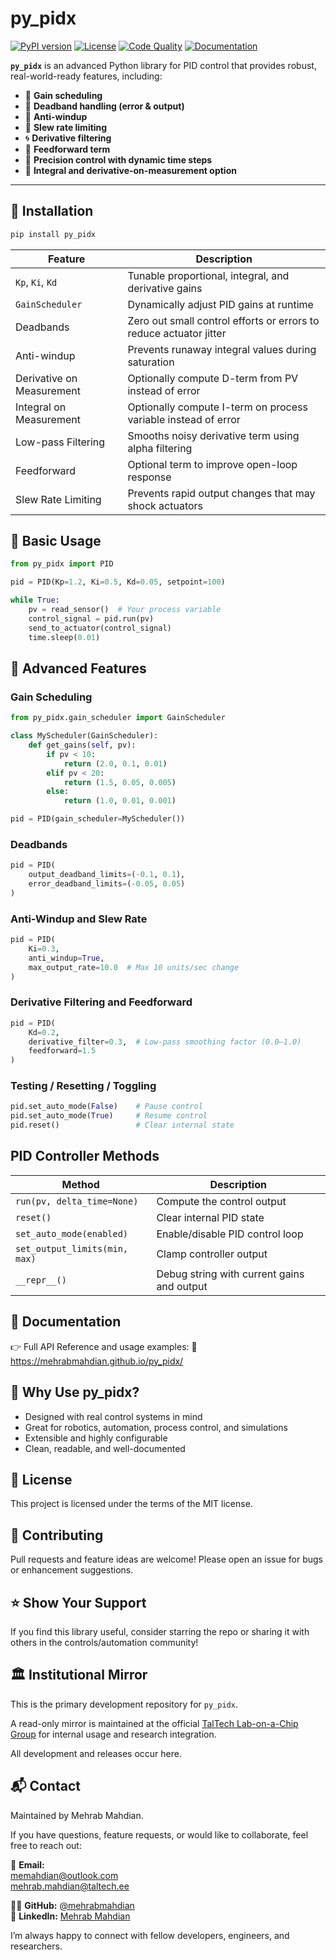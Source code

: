 # py_pidx

[![PyPI version](https://img.shields.io/pypi/v/py_pidx.svg)](https://pypi.org/project/py_pidx/)
[![License](https://img.shields.io/github/license/mehrabmahdian/py_pidx)](https://github.com/mehrabmahdian/py_pidx/blob/main/LICENSE)
[![Code Quality](https://img.shields.io/badge/code%20quality-A-brightgreen.svg)](https://github.com/mehrabmahdian/py_pidx)
[![Documentation](https://img.shields.io/badge/docs-available-blue.svg)](#documentation)

**`py_pidx`** is an advanced Python library for PID control that provides robust, real-world-ready features, including:

- 🧠 **Gain scheduling**
- 🧾 **Deadband handling (error & output)**
- 🚦 **Anti-windup**
- 🔁 **Slew rate limiting**
- 🌀 **Derivative filtering**
- 🧮 **Feedforward term**
- 🧪 **Precision control with dynamic time steps**
- 🔄 **Integral and derivative-on-measurement option**


---

## 🔧 Installation

```bash
pip install py_pidx
```

| Feature                   | Description                                                        |
|---------------------------|--------------------------------------------------------------------|
| `Kp`, `Ki`, `Kd`          | Tunable proportional, integral, and derivative gains               |
| `GainScheduler`           | Dynamically adjust PID gains at runtime                            |
| Deadbands                 | Zero out small control efforts or errors to reduce actuator jitter |
| Anti-windup               | Prevents runaway integral values during saturation                 |
| Derivative on Measurement | Optionally compute D-term from PV instead of error                 |
| Integral on Measurement   | Optionally compute I-term on process variable instead of error     |
| Low-pass Filtering        | Smooths noisy derivative term using alpha filtering                |
| Feedforward               | Optional term to improve open-loop response                        |
| Slew Rate Limiting        | Prevents rapid output changes that may shock actuators             |


## 🔧 Basic Usage
``` python
from py_pidx import PID

pid = PID(Kp=1.2, Ki=0.5, Kd=0.05, setpoint=100)

while True:
    pv = read_sensor()  # Your process variable
    control_signal = pid.run(pv)
    send_to_actuator(control_signal)
    time.sleep(0.01)
```

## 🎯 Advanced Features

### Gain Scheduling 

``` python
from py_pidx.gain_scheduler import GainScheduler

class MyScheduler(GainScheduler):
    def get_gains(self, pv):
        if pv < 10:
            return (2.0, 0.1, 0.01)
        elif pv < 20:
            return (1.5, 0.05, 0.005)
        else:
            return (1.0, 0.01, 0.001)

pid = PID(gain_scheduler=MyScheduler())
```

### Deadbands

``` python
pid = PID(
    output_deadband_limits=(-0.1, 0.1),
    error_deadband_limits=(-0.05, 0.05)
)
``` 
### Anti-Windup and Slew Rate

``` python
pid = PID(
    Ki=0.3,
    anti_windup=True,
    max_output_rate=10.0  # Max 10 units/sec change
)
```
### Derivative Filtering and Feedforward

``` python
pid = PID(
    Kd=0.2,
    derivative_filter=0.3,  # Low-pass smoothing factor (0.0–1.0)
    feedforward=1.5
)
``` 

###  Testing / Resetting / Toggling

``` python
pid.set_auto_mode(False)    # Pause control
pid.set_auto_mode(True)     # Resume control
pid.reset()                 # Clear internal state
```

## PID Controller Methods

| Method                        | Description                                |
|------------------------------|--------------------------------------------|
| `run(pv, delta_time=None)`    | Compute the control output                 |
| `reset()`                     | Clear internal PID state                   |
| `set_auto_mode(enabled)`      | Enable/disable PID control loop            |
| `set_output_limits(min, max)` | Clamp controller output                    |
| `__repr__()`                  | Debug string with current gains and output |

## 📄 Documentation
👉 Full API Reference and usage examples:
📖 https://mehrabmahdian.github.io/py_pidx/

## 🧠 Why Use py_pidx?

- Designed with real control systems in mind
- Great for robotics, automation, process control, and simulations
- Extensible and highly configurable
- Clean, readable, and well-documented

## 📃 License
This project is licensed under the terms of the MIT license.

## 🤝 Contributing
Pull requests and feature ideas are welcome!
Please open an issue for bugs or enhancement suggestions.


## ⭐️ Show Your Support
If you find this library useful, consider starring the repo or sharing it with others in the controls/automation community!

## 🏛 Institutional Mirror

This is the primary development repository for `py_pidx`.

A read-only mirror is maintained at the official [TalTech Lab-on-a-Chip Group](https://github.com/taltechloc/py_pidx) for internal usage and research integration.  

All development and releases occur here.


## 📬 Contact
Maintained by Mehrab Mahdian.

If you have questions, feature requests, or would like to collaborate, feel free to reach out:

📧 **Email:**  
[memahdian@outlook.com](mailto:memahdian@outlook.com)  
[mehrab.mahdian@taltech.ee](mailto:mehrab.mahdian@taltech.ee)

🧑‍💻 **GitHub:** [@mehrabmahdian](https://github.com/mehrabmahdian)  
💼 **LinkedIn:** [Mehrab Mahdian](https://www.linkedin.com/in/mehrab-mahdian/)

I’m always happy to connect with fellow developers, engineers, and researchers.

